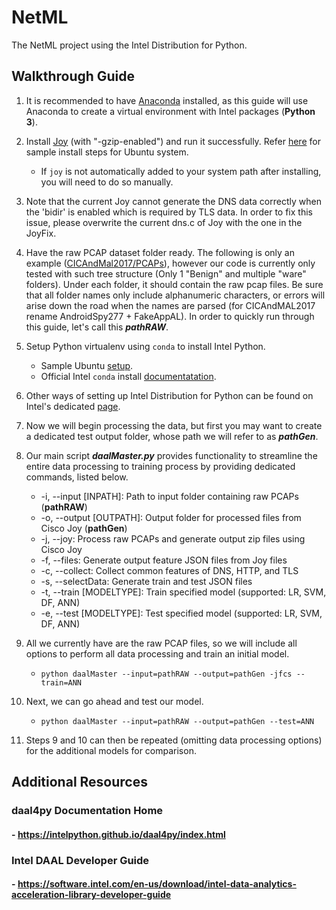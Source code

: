 # NetML
The NetML project using the Intel Distribution for Python.

## Walkthrough Guide
1. It is recommended to have [Anaconda](https://docs.anaconda.com/anaconda/install/linux/) installed, as this guide will use Anaconda to create a virtual environment with Intel packages (**Python 3**).

2. Install [Joy](https://github.com/cisco/joy) (with "-gzip-enabled") and run it successfully. Refer [here](sampleJoyInstall.md) for sample install steps for Ubuntu system.
    - If `joy` is not automatically added to your system path after installing, you will need to do so manually.
    
3. Note that the current Joy cannot generate the DNS data correctly when the 'bidir' is enabled which is required by TLS data. In order to fix this issue, please overwrite the current dns.c of Joy with the one in the JoyFix.

4. Have the raw PCAP dataset folder ready. The following is only an example ([CICAndMal2017/PCAPs](https://www.unb.ca/cic/datasets/andmal2017.html)), however our code is currently only tested with such tree structure (Only 1 "Benign" and multiple "ware" folders). Under each folder, it should contain the raw pcap files. Be sure that all folder names only include alphanumeric characters, or errors will arise down the road when the names are parsed (for CICAndMAL2017 rename AndroidSpy277 + FakeAppAL). In order to quickly run through this guide, let's call this ***pathRAW***.

5. Setup Python virtualenv using `conda` to install Intel Python. 
    - Sample Ubuntu [setup](sampleVirtualEnvSetup.md).
    - Official Intel `conda` install [documentatation](https://software.intel.com/en-us/articles/using-intel-distribution-for-python-with-anaconda).
    
6. Other ways of setting up Intel Distribution for Python can be found on Intel's dedicated [page](https://software.intel.com/en-us/distribution-for-python).

7. Now we will begin processing the data, but first you may want to create a dedicated test output folder, whose path we will refer to as ***pathGen***.

8. Our main script ***daalMaster.py*** provides functionality to streamline the entire data processing to training process by providing dedicated commands, listed below.
    - -i, --input [INPATH]: Path to input folder containing raw PCAPs (**pathRAW**)
    - -o, --output [OUTPATH]: Output folder for processed files from Cisco Joy (**pathGen**)
    - -j, --joy: Process raw PCAPs and generate output zip files using Cisco Joy
    - -f, --files: Generate output feature JSON files from Joy files
    - -c, --collect: Collect common features of DNS, HTTP, and TLS
    - -s, --selectData: Generate train and test JSON files
    - -t, --train [MODELTYPE]: Train specified model (supported: LR, SVM, DF, ANN)
    - -e, --test [MODELTYPE]: Test specified model (supported: LR, SVM, DF, ANN)

9. All we currently have are the raw PCAP files, so we will include all options to perform all data processing and train an initial model.
    - `python daalMaster --input=pathRAW --output=pathGen -jfcs --train=ANN`
    
10. Next, we can go ahead and test our model.
    - `python daalMaster --input=pathRAW --output=pathGen --test=ANN`

11. Steps 9 and 10 can then be repeated (omitting data processing options) for the additional models for comparison.

## Additional Resources
### daal4py Documentation Home
#### - https://intelpython.github.io/daal4py/index.html
### Intel DAAL Developer Guide
#### - https://software.intel.com/en-us/download/intel-data-analytics-acceleration-library-developer-guide
